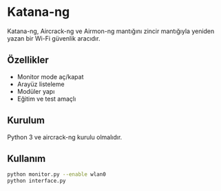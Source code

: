 # Katana-ng

Katana-ng, Aircrack-ng ve Airmon-ng mantığını zincir mantığıyla yeniden yazan bir Wi-Fi güvenlik aracıdır.

## Özellikler
- Monitor mode aç/kapat
- Arayüz listeleme
- Modüler yapı
- Eğitim ve test amaçlı

## Kurulum
Python 3 ve aircrack-ng kurulu olmalıdır.

## Kullanım
```bash
python monitor.py --enable wlan0
python interface.py
